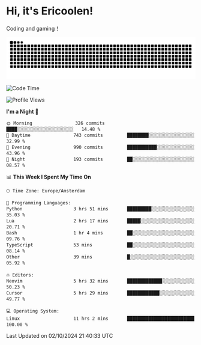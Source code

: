# Hi, it's Ericoolen!
Coding and gaming！

<picture>
  <source media="(prefers-color-scheme: dark)" srcset="https://raw.githubusercontent.com/Eric-Song-Nop/Eric-Song-Nop/output/github-contribution-grid-snake-dark.svg">
  <source media="(prefers-color-scheme: light)" srcset="https://raw.githubusercontent.com/Eric-Song-Nop/Eric-Song-Nop/output/github-contribution-grid-snake.svg">
  <img alt="github contribution grid snake animation" src="https://raw.githubusercontent.com/Eric-Song-Nop/Eric-Song-Nop/output/github-contribution-grid-snake.svg">
</picture>

<!--START_SECTION:waka-->
![Code Time](http://img.shields.io/badge/Code%20Time-1%2C519%20hrs%2047%20mins-blue)

![Profile Views](http://img.shields.io/badge/Profile%20Views-0-blue)

**I'm a Night 🦉** 

```text
🌞 Morning                326 commits         ████░░░░░░░░░░░░░░░░░░░░░   14.48 % 
🌆 Daytime                743 commits         ████████░░░░░░░░░░░░░░░░░   32.99 % 
🌃 Evening                990 commits         ███████████░░░░░░░░░░░░░░   43.96 % 
🌙 Night                  193 commits         ██░░░░░░░░░░░░░░░░░░░░░░░   08.57 % 
```


📊 **This Week I Spent My Time On** 

```text
🕑︎ Time Zone: Europe/Amsterdam

💬 Programming Languages: 
Python                   3 hrs 51 mins       █████████░░░░░░░░░░░░░░░░   35.03 % 
Lua                      2 hrs 17 mins       █████░░░░░░░░░░░░░░░░░░░░   20.71 % 
Bash                     1 hr 4 mins         ██░░░░░░░░░░░░░░░░░░░░░░░   09.76 % 
TypeScript               53 mins             ██░░░░░░░░░░░░░░░░░░░░░░░   08.14 % 
Other                    39 mins             █░░░░░░░░░░░░░░░░░░░░░░░░   05.92 % 

🔥 Editors: 
Neovim                   5 hrs 32 mins       █████████████░░░░░░░░░░░░   50.23 % 
Cursor                   5 hrs 29 mins       ████████████░░░░░░░░░░░░░   49.77 % 

💻 Operating System: 
Linux                    11 hrs 2 mins       █████████████████████████   100.00 % 
```


 Last Updated on 02/10/2024 21:40:33 UTC
<!--END_SECTION:waka-->
